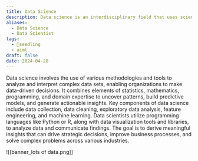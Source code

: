 ```yaml
---
title: Data Science
description: Data science is an interdisciplinary field that uses scientific methods, algorithms, and systems to extract insights and knowledge from structured and unstructured data, employing techniques from statistics, machine learning, data mining, and visualization to solve complex problems and make data-driven decisions.
aliases:
  - Data Science
  - Data Scientist
tags:
  - 🌱seedling
  - aiml
draft: false
date: 2024-04-28
---
```


Data science involves the use of various methodologies and tools to analyze and interpret complex data sets, enabling organizations to make data-driven decisions. It combines elements of statistics, mathematics, programming, and domain expertise to uncover patterns, build predictive models, and generate actionable insights. Key components of data science include data collection, data cleaning, exploratory data analysis, feature engineering, and machine learning. Data scientists utilize programming languages like Python or R, along with data visualization tools and libraries, to analyze data and communicate findings. The goal is to derive meaningful insights that can drive strategic decisions, improve business processes, and solve complex problems across various industries.

![[banner_lots of data.png]]
